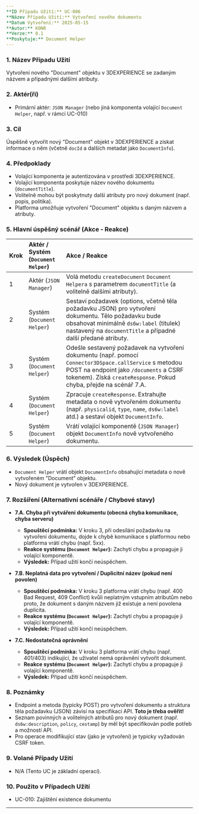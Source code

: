 ```yaml
---
**ID Případu Užití:** UC-006
**Název Případu Užití:** Vytvoření nového dokumentu
**Datum Vytvoření:** 2025-05-15
**Autor:** KONR
**Verze:** 0.1
**Poskytuje:** Document Helper
---
```


### 1. Název Případu Užití
Vytvoření nového "Document" objektu v 3DEXPERIENCE se zadaným názvem a případnými dalšími atributy.

### 2. Aktér(ři)
-   Primární aktér: `JSON Manager` (nebo jiná komponenta volající `Document Helper`, např. v rámci UC-010)

### 3. Cíl
Úspěšně vytvořit nový "Document" objekt v 3DEXPERIENCE a získat informace o něm (včetně `docId` a dalších metadat jako `DocumentInfo`).

### 4. Předpoklady
-   Volající komponenta je autentizována v prostředí 3DEXPERIENCE.
-   Volající komponenta poskytuje název nového dokumentu (`documentTitle`).
-   Volitelně mohou být poskytnuty další atributy pro nový dokument (např. popis, politika).
-   Platforma umožňuje vytvoření "Document" objektu s daným názvem a atributy.

### 5. Hlavní úspěšný scénář (Akce - Reakce)

| Krok | Aktér / Systém (`Document Helper`) | Akce / Reakce                                                                                                                                                                                             |
| :--- | :--------------------------------- | :-------------------------------------------------------------------------------------------------------------------------------------------------------------------------------------------------------- |
| 1    | Aktér (`JSON Manager`)             | Volá metodu `createDocument` `Document Helpera` s parametrem `documentTitle` (a volitelně dalšími atributy).                                                                                             |
| 2    | Systém (`Document Helper`)         | Sestaví požadavek (options, včetně těla požadavku JSON) pro vytvoření dokumentu. Tělo požadavku bude obsahovat minimálně `ds6w:label` (titulek) nastavený na `documentTitle` a případné další předané atributy. |
| 3    | Systém (`Document Helper`)         | Odešle sestavený požadavek na vytvoření dokumentu (např. pomocí `Connector3DSpace.callService` s metodou POST na endpoint jako `/documents` a CSRF tokenem). Získá `createResponse`. Pokud chyba, přejde na scénář 7.A. |
| 4    | Systém (`Document Helper`)         | Zpracuje `createResponse`. Extrahujte metadata o nově vytvořeném dokumentu (např. `physicalid`, `type`, `name`, `ds6w:label` atd.) a sestaví objekt `DocumentInfo`.                                       |
| 5    | Systém (`Document Helper`)         | Vrátí volající komponentě (`JSON Manager`) objekt `DocumentInfo` nově vytvořeného dokumentu.                                                                                                                |

### 6. Výsledek (Úspěch)
-   `Document Helper` vrátí objekt `DocumentInfo` obsahující metadata o nově vytvořeném "Document" objektu.
-   Nový dokument je vytvořen v 3DEXPERIENCE.

### 7. Rozšíření (Alternativní scénáře / Chybové stavy)

*   **7.A. Chyba při vytváření dokumentu (obecná chyba komunikace, chyba serveru)**
    *   **Spouštěcí podmínka:** V kroku 3, při odesílání požadavku na vytvoření dokumentu, dojde k chybě komunikace s platformou nebo platforma vrátí chybu (např. 5xx).
    *   **Reakce systému (`Document Helper`):** Zachytí chybu a propaguje ji volající komponentě.
    *   **Výsledek:** Případ užití končí neúspěchem.

*   **7.B. Neplatná data pro vytvoření / Duplicitní název (pokud není povolen)**
    *   **Spouštěcí podmínka:** V kroku 3 platforma vrátí chybu (např. 400 Bad Request, 409 Conflict) kvůli neplatným vstupním atributům nebo proto, že dokument s daným názvem již existuje a není povolena duplicita.
    *   **Reakce systému (`Document Helper`):** Zachytí chybu a propaguje ji volající komponentě.
    *   **Výsledek:** Případ užití končí neúspěchem.

*   **7.C. Nedostatečná oprávnění**
    *   **Spouštěcí podmínka:** V kroku 3 platforma vrátí chybu (např. 401/403) indikující, že uživatel nemá oprávnění vytvořit dokument.
    *   **Reakce systému (`Document Helper`):** Zachytí chybu a propaguje ji volající komponentě.
    *   **Výsledek:** Případ užití končí neúspěchem.

### 8. Poznámky
-   Endpoint a metoda (typicky POST) pro vytvoření dokumentu a struktura těla požadavku (JSON) závisí na specifikaci API. **Toto je třeba ověřit!**
-   Seznam povinných a volitelných atributů pro nový dokument (např. `ds6w:description`, `policy`, `cestamp`) by měl být specifikován podle potřeb a možností API.
-   Pro operace modifikující stav (jako je vytvoření) je typicky vyžadován CSRF token.

### 9. Volané Případy Užití
-   N/A (Tento UC je základní operací).

### 10. Použito v Případech Užití
-   UC-010: Zajištění existence dokumentu

---
